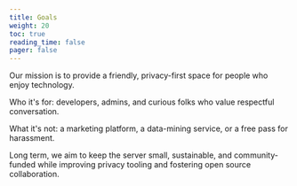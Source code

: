 ```yaml
---
title: Goals
weight: 20
toc: true
reading_time: false
pager: false
---
```


Our mission is to provide a friendly, privacy-first space for people who enjoy technology.

Who it's for: developers, admins, and curious folks who value respectful conversation.

What it's not: a marketing platform, a data-mining service, or a free pass for harassment.

Long term, we aim to keep the server small, sustainable, and community-funded while improving privacy tooling and fostering open source collaboration.

